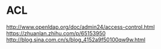 # ACL

http://www.openldap.org/doc/admin24/access-control.html
https://zhuanlan.zhihu.com/p/65153950
http://blog.sina.com.cn/s/blog_4152a9f50100qw9w.html